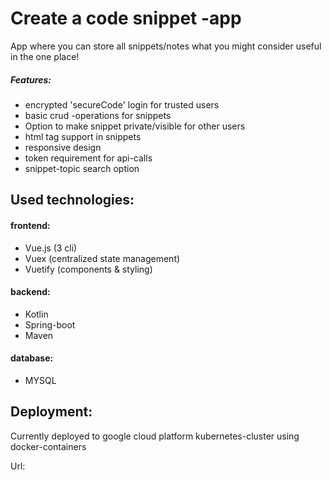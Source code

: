 # Create a code snippet -app

App where you can store all snippets/notes what you might consider useful in the one place!

##### Features:
- encrypted 'secureCode' login for trusted users
- basic crud -operations for snippets
- Option to make snippet private/visible for other users
- html tag support in snippets
- responsive design
- token requirement for api-calls
- snippet-topic search option

## Used technologies:
#### frontend:
- Vue.js (3 cli)
- Vuex (centralized state management)
- Vuetify (components & styling)

#### backend:
- Kotlin
- Spring-boot
- Maven

#### database: 
- MYSQL


## Deployment:
Currently deployed to google cloud platform kubernetes-cluster using docker-containers

Url: 